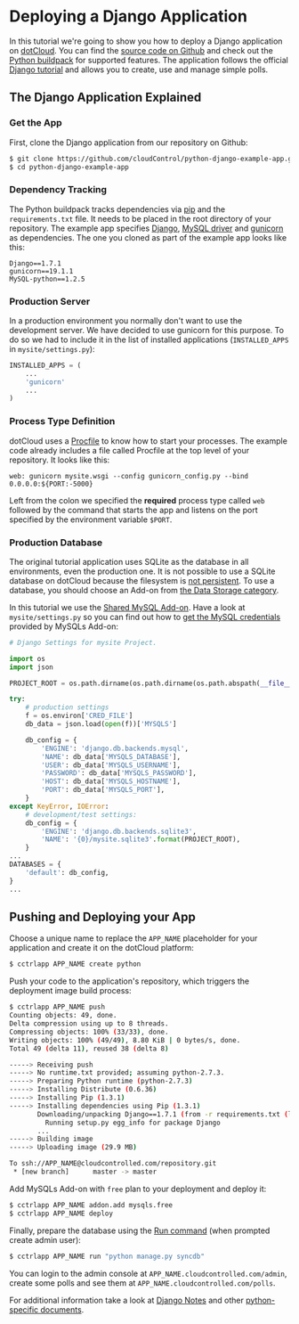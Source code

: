 # Deploying a Django Application

In this tutorial we're going to show you how to deploy a Django application on
[dotCloud]. You can find the [source code on Github][example-app] and check
out the [Python buildpack][python buildpack] for supported features. The
application follows the official [Django tutorial] and allows you to create,
use and manage simple polls.

## The Django Application Explained

### Get the App

First, clone the Django application from our repository on Github:

~~~bash
$ git clone https://github.com/cloudControl/python-django-example-app.git
$ cd python-django-example-app
~~~

### Dependency Tracking

The Python buildpack tracks dependencies via [pip] and the `requirements.txt`
file. It needs to be placed in the root directory of your repository. The
example app specifies [Django][django], [MySQL driver][mysql-driver] and
[gunicorn] as dependencies. The one you cloned as part of the example app
looks like this:

~~~
Django==1.7.1
gunicorn==19.1.1
MySQL-python==1.2.5
~~~

### Production Server

In a production environment you normally don't want to use the development
server. We have decided to use gunicorn for this purpose. To do so we had
to include it in the list of installed applications (`INSTALLED_APPS` in
`mysite/settings.py`):

~~~python
INSTALLED_APPS = (
    ...
    'gunicorn'
    ...
)
~~~

### Process Type Definition

dotCloud uses a [Procfile] to know how to start your processes. The example
code already includes a file called Procfile at the top level of your
repository. It looks like this:

~~~
web: gunicorn mysite.wsgi --config gunicorn_config.py --bind 0.0.0.0:${PORT:-5000}
~~~

Left from the colon we specified the **required** process type called `web`
followed by the command that starts the app and listens on the port specified
by the environment variable `$PORT`.

### Production Database

The original tutorial application uses SQLite as the database in all
environments, even the production one. It is not possible to use a SQLite
database on dotCloud because the filesystem is
[not persistent][filesystem]. To use a database, you should choose an Add-on
from [the Data Storage category][data-storage-addons].

In this tutorial we use the [Shared MySQL Add-on][mysqls]. Have a look at
`mysite/settings.py` so you can find out how to
[get the MySQL credentials][get-conf] provided by MySQLs Add-on:

~~~python
# Django Settings for mysite Project.

import os
import json

PROJECT_ROOT = os.path.dirname(os.path.dirname(os.path.abspath(__file__)))

try:
    # production settings
    f = os.environ['CRED_FILE']
    db_data = json.load(open(f))['MYSQLS']

    db_config = {
        'ENGINE': 'django.db.backends.mysql',
        'NAME': db_data['MYSQLS_DATABASE'],
        'USER': db_data['MYSQLS_USERNAME'],
        'PASSWORD': db_data['MYSQLS_PASSWORD'],
        'HOST': db_data['MYSQLS_HOSTNAME'],
        'PORT': db_data['MYSQLS_PORT'],
    }
except KeyError, IOError:
    # development/test settings:
    db_config = {
        'ENGINE': 'django.db.backends.sqlite3',
        'NAME': '{0}/mysite.sqlite3'.format(PROJECT_ROOT),
    }
...
DATABASES = {
    'default': db_config,
}
...
~~~

## Pushing and Deploying your App

Choose a unique name to replace the `APP_NAME` placeholder for your
application and create it on the dotCloud platform:

~~~bash
$ cctrlapp APP_NAME create python
~~~

Push your code to the application's repository, which triggers the deployment image build process:

~~~bash
$ cctrlapp APP_NAME push
Counting objects: 49, done.
Delta compression using up to 8 threads.
Compressing objects: 100% (33/33), done.
Writing objects: 100% (49/49), 8.80 KiB | 0 bytes/s, done.
Total 49 (delta 11), reused 38 (delta 8)

-----> Receiving push
-----> No runtime.txt provided; assuming python-2.7.3.
-----> Preparing Python runtime (python-2.7.3)
-----> Installing Distribute (0.6.36)
-----> Installing Pip (1.3.1)
-----> Installing dependencies using Pip (1.3.1)
       Downloading/unpacking Django==1.7.1 (from -r requirements.txt (line 1))
         Running setup.py egg_info for package Django
       ...
-----> Building image
-----> Uploading image (29.9 MB)

To ssh://APP_NAME@cloudcontrolled.com/repository.git
 * [new branch]      master -> master
~~~

Add MySQLs Add-on with `free` plan to your deployment and deploy it:
~~~bash
$ cctrlapp APP_NAME addon.add mysqls.free
$ cctrlapp APP_NAME deploy
~~~

Finally, prepare the database using the
[Run command][ssh-session] (when prompted create admin user):

~~~bash
$ cctrlapp APP_NAME run "python manage.py syncdb"
~~~

You can login to the admin console at `APP_NAME.cloudcontrolled.com/admin`,
create some polls and see them at `APP_NAME.cloudcontrolled.com/polls`.

For additional information take a look at [Django Notes][django-notes] and
other [python-specific documents][python-guides].

[django]: https://www.djangoproject.com/
[dotCloud]: http://next.dotcloud.com
[dotCloud-doc-user]: https://next.dotcloud.com/dev-center/platform-documentation#user-accounts
[dotCloud-doc-cmdline]: https://next.dotcloud.com/dev-center/platform-documentation#command-line-client-web-console-and-api
[Procfile]: https://next.dotcloud.com/dev-center/platform-documentation#buildpacks-and-the-procfile
[git]: https://help.github.com/articles/set-up-git
[filesystem]: https://next.dotcloud.com/dev-center/platform-documentation#non-persistent-filesystem
[data-storage-addons]: https://next.dotcloud.com/dev-center/add-on-documentation/data-storage/
[mysqls]: https://next.dotcloud.com/dev-center/add-on-documentation/data-storage/mysqls
[example-app]: https://github.com/cloudControl/python-django-example-app
[django-notes]: https://next.dotcloud.com/dev-center/guides/python/django-notes
[get-conf]: https://next.dotcloud.com/dev-center/guides/python/add-on-credentials
[Django tutorial]: https://docs.djangoproject.com/en/1.4/intro/tutorial01/
[python-guides]: https://next.dotcloud.com/dev-center/guides/python
[python buildpack]: https://github.com/cloudControl/buildpack-python
[pip]: http://www.pip-installer.org/
[gunicorn]: http://gunicorn.org/
[worker]: https://next.dotcloud.com/dev-center/platform-documentation#scheduled-jobs-and-background-workers
[db-commit]: https://github.com/cloudControl/python-django-example-app/commit/983f45e46ce0707476cec167ea062e19adcb53c9
[ssh-session]: https://next.dotcloud.com/dev-center/platform-documentation#secure-shell-ssh
[mysql-driver]: https://pypi.python.org/pypi/MySQL-python/1.2.5
